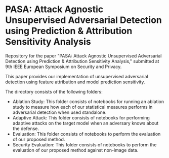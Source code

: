 # PASA: Attack Agnostic Unsupervised Adversarial Detection using Prediction \& Attribution Sensitivity Analysis

Repository for the paper "PASA: Attack Agnostic Unsupervised Adversarial Detection using Prediction \& Attribution Sensitivity Analysis," submitted at 9th IEEE European Symposium on Security and Privacy.

This paper provides our implementation of unsupervised adversarial detection using feature attribution and model prediction sensitivity.

The directory consists of the following folders:
- Ablation Study: This folder consists of notebooks for running an ablation study to measure how each of our statistical measures performs in adversarial detection when used standalone.
- Adaptive Attack: This folder consists of notebooks for performing adaptive attacks on the target model when an adversary knows about the defense.
- Evaluation: This folder consists of notebooks to perform the evaluation of our proposed method.
- Security Evaluation: This folder consists of notebooks to perform the evaluation of our proposed method against non-image data.
